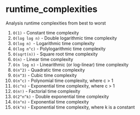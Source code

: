 # runtime_complexities
Analysis runtime complexities from best to worst


1. `O(1)` - Constant time complexity
2. `O(log log n)` - Double logarithmic time complexity
3. `O(log n) `- Logarithmic time complexity
4. `O(log n^c)` - Polylogarithmic time complexity
5. `O(sqrt(n))` - Square root time complexity
6. `O(n)` - Linear time complexity
7. `O(n log n)` - Linearithmic (or log-linear) time complexity
8. `O(n^2)` - Quadratic time complexity
9. `O(n^3)` - Cubic time complexity
10. `O(n^c)` - Polynomial time complexity, where c > 1
11. `O(c^n)` - Exponential time complexity, where c > 1
12. `O(n!)` - Factorial time complexity
13. `O(2^n^k)` - Double exponential time complexity
14. `O(n^n)` - Exponential time complexity
15. `O(k^n)` - Exponential time complexity, where k is a constant 